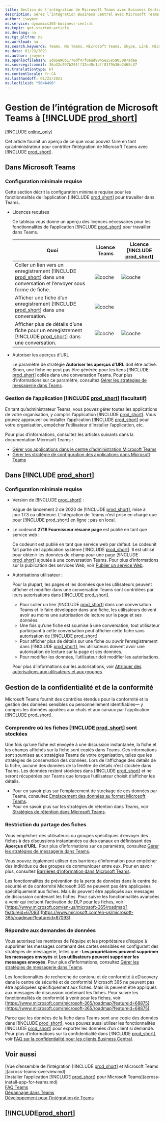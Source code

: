 ```yaml
---
title: Gestion de l’intégration de Microsoft Teams avec Business Central | Microsoft Docs
description: Gérez l’intégration Business Central avec Microsoft Teams.
author: jswymer
ms.service: dynamics365-business-central
ms.topic: get-started-article
ms.devlang: na
ms.tgt_pltfrm: na
ms.workload: na
ms.search.keywords: Teams, MS Teams, Microsoft Teams, Skype, Link, Microsoft 365, collaborate, collaboration, teamwork
ms.date: 01/20/2021
ms.author: jswymer
ms.openlocfilehash: 2d86e96b1778df47f0ead9845e2585905087adae
ms.sourcegitcommit: 36a32c997b201ff32ed8c1cff8179b36e2468c47
ms.translationtype: HT
ms.contentlocale: fr-CA
ms.lasthandoff: 01/22/2021
ms.locfileid: "5046490"
---
```

# <a name="managing-microsoft-teams-integration-with-prod_short"></a>Gestion de l’intégration de Microsoft Teams à [!INCLUDE [prod_short](includes/prod_short.md)]

[!INCLUDE [online_only](includes/online_only.md)]

Cet article fournit un aperçu de ce que vous pouvez faire en tant qu’administrateur pour contrôler l’intégration de Microsoft Teams avec [!INCLUDE [prod_short](includes/prod_short.md)].

## <a name="in-microsoft-teams"></a>Dans Microsoft Teams

### <a name="minimum-requirements"></a>Configuration minimale requise

Cette section décrit la configuration minimale requise pour les fonctionnalités de l’application [!INCLUDE [prod_short](includes/prod_short.md)] pour travailler dans Teams.

- Licences requises

    Ce tableau vous donne un aperçu des licences nécessaires pour les fonctionnalités de l’application [!INCLUDE [prod_short](includes/prod_short.md)] pour travailler dans Teams.

    |Quoi|Licence Teams|Licence [!INCLUDE [prod_short](includes/prod_short.md)]|
    |----|---|---|
    |Coller un lien vers un enregistrement [!INCLUDE [prod_short](includes/prod_short.md)] dans une conversation et l’envoyer sous forme de fiche.|![coche](media/check.png "coche")|![coche](media/check.png "coche")|
    |Afficher une fiche d’un enregistrement [!INCLUDE [prod_short](includes/prod_short.md)] dans une conversation.|![coche](media/check.png "coche")||
    |Afficher plus de détails d’une fiche pour un enregistrement [!INCLUDE [prod_short](includes/prod_short.md)] dans une conversation.|![coche](media/check.png "coche")|![coche](media/check.png "coche")|

- Autoriser les aperçus d’URL

    Le paramètre de stratégie **Autoriser les aperçus d’URL** doit être activé. Sinon, une fiche ne peut pas être générée pour les liens [!INCLUDE [prod_short](includes/prod_short.md)] collés dans une conversation Teams. Pour plus d’informations sur ce paramètre, consultez [Gérer les stratégies de messagerie dans Teams](/microsoftteams/messaging-policies-in-teams).

### <a name="managing-the-prod_short-app-optional"></a>Gestion de l’application [!INCLUDE [prod_short](includes/prod_short.md)] (facultatif)

En tant qu’administrateur Teams, vous pouvez gérer toutes les applications de votre organisation, y compris l’application [!INCLUDE [prod_short](includes/prod_short.md)]. Vous pouvez approuver ou installer l’application [!INCLUDE [prod_short](includes/prod_short.md)] pour votre organisation, empêcher l’utilisateur d’installer l’application, etc.

Pour plus d’informations, consultez les articles suivants dans la documentation Microsoft Teams :

- [Gérer vos applications dans le centre d’administration Microsoft Teams](https://docs.microsoft.com/MicrosoftTeams/manage-apps)
- [Gérer les stratégie de configuration des applications dans Microsoft Teams](https://docs.microsoft.com/microsoftteams/teams-app-setup-policies)

## <a name="in-prod_short"></a>Dans [!INCLUDE [prod_short](includes/prod_short.md)]

### <a name="minimum-requirements"></a>Configuration minimale requise

- Version de [!INCLUDE [prod_short](includes/prod_short.md)] :

    Vague de lancement 2 de 2020 de [!INCLUDE [prod_short](includes/prod_short.md)], mise à jour 17.3 ou ultérieure. L’intégration de Teams n’est prise en charge que pour [!INCLUDE [prod_short](includes/prod_short.md)] en ligne ; pas en local.

- Le codeunit **2718 Fournisseur résumé page** est publié en tant que service web :

    Ce codeunit est publié en tant que service web par défaut. Le codeunit fait partie de l’application système [!INCLUDE [prod_short](includes/prod_short.md)]. Il est utilisé pour obtenir les données de champ pour une page [!INCLUDE [prod_short](includes/prod_short.md)] ajoutée à une conversation Teams. Pour plus d’informations sur la publication des services Web, voir [Publier un service Web](across-how-publish-web-service.md).

- <a name="permissions"></a>Autorisations utilisateur :

    Pour la plupart, les pages et les données que les utilisateurs peuvent afficher et modifier dans une conversation Teams sont contrôlées par leurs autorisations dans [!INCLUDE [prod_short](includes/prod_short.md)].
    
    - Pour coller un lien [!INCLUDE [prod_short](includes/prod_short.md)] dans une conversation Teams et le faire développer dans une fiche, les utilisateurs doivent avoir au moins une autorisation de lecture sur la page et ses données.
    - Une fois qu’une fiche est soumise à une conversation, tout utilisateur participant à cette conversation peut afficher cette fiche sans autorisation de [!INCLUDE [prod_short](includes/prod_short.md)].
    - Pour afficher plus de détails sur une fiche ou ouvrir l’enregistrement dans [!INCLUDE [prod_short](includes/prod_short.md)], les utilisateurs doivent avoir une autorisation de lecture sur la page et ses données.
    - Pour modifier les données, l’utilisateur doit modifier les autorisations.
    
    Pour plus d’informations sur les autorisations, voir [Attribuer des autorisations aux utilisateurs et aux groupes](ui-define-granular-permissions.md).

## <a name="managing-privacy-and-compliance"></a>Gestion de la confidentialité et de la conformité 

Microsoft Teams fournit des contrôles étendus pour la conformité et la gestion des données sensibles ou personnellement identifiables&mdash; y compris les données ajoutées aux chats et aux canaux par l’application [!INCLUDE [prod_short](includes/prod_short.md)].

### <a name="understanding-where-prod_short-cards-are-stored"></a>Comprendre où les fiches [!INCLUDE [prod_short](includes/prod_short.md)] sont stockées 

Une fois qu’une fiche est envoyée à une discussion instantanée, la fiche et les champs affichés sur la fiche sont copiés dans Teams. Ces informations sont soumises aux stratégies Teams de votre organisation, telles que les stratégies de conservation des données. Lors de l’affichage des détails de la fiche, aucune des données de la fenêtre de détails n’est stockée dans Teams. Les données restent stockées dans [!INCLUDE [prod_short](includes/prod_short.md)] et ne seront récupérées par Teams que lorsque l’utilisateur choisit d’afficher les détails. 

- Pour en savoir plus sur l’emplacement de stockage de ces données par Teams, consultez [Emplacement des données au format Microsoft Teams](/microsoftteams/location-of-data-in-teams).
- Pour en savoir plus sur les stratégies de rétention dans Teams, voir [Stratégies de rétention dans Microsoft Teams](/microsoftteams/retention-policies).

### <a name="restricting-sharing-of-cards"></a>Restriction du partage des fiches 

Vous empêchez des utilisateurs ou groupes spécifiques d’envoyer des fiches à des discussions instantanées ou des canaux en définissant des **Aperçus d’URL**. Pour plus d’informations sur ce paramètre, consultez [Gérer les stratégies de messagerie dans Teams](/microsoftteams/messaging-policies-in-teams). 

Vous pouvez également utiliser des barrières d’information pour empêcher des individus ou des groupes de communiquer entre eux. Pour en savoir plus, consultez [Barrières d’information dans Microsoft Teams](/microsoftteams/information-barriers-in-teams).

Les fonctionnalités de prévention de la perte de données dans le centre de sécurité et de conformité Microsoft 365 ne peuvent pas être appliquées spécifiquement aux fiches. Mais ils peuvent être appliqués aux messages de discussion contenant les fiches. Pour suivre les fonctionnalités avancées à venir qui incluent l’activation de DLP pour les fiches, voir [https://www.microsoft.com/en-us/microsoft-365/roadmap?featureid=67093](https://www.microsoft.com/en-us/microsoft-365/roadmap?featureid=67093).

### <a name="responding-to-data-requests"></a>Répondre aux demandes de données

Vous autorisez les membres de l’équipe et les propriétaires d’équipe à supprimer les messages contenant des cartes sensibles en configurant des stratégies de messagerie, telles que : **Les propriétaires peuvent supprimer les messages envoyés** et **Les utilisateurs peuvent supprimer les messages envoyés**. Pour plus d’informations, consultez [Gérer les stratégies de messagerie dans Teams](/microsoftteams/messaging-policies-in-teams).

Les fonctionnalités de recherche de contenu et de conformité à eDiscovery dans le centre de sécurité et de conformité Microsoft 365 ne peuvent pas être appliquées spécifiquement aux fiches. Mais ils peuvent être appliqués aux messages de discussion contenant les fiches. Pour suivre les fonctionnalités de conformité à venir pour les fiches, voir [https://www.microsoft.com/microsoft-365/roadmap?featureid=68875](https://www.microsoft.com/microsoft-365/roadmap?featureid=68875).

Parce que les données de la fiche dans Teams sont une copie des données dans [!INCLUDE [prod_short](includes/prod_short.md)], vous pouvez aussi utiliser les fonctionnalités [!INCLUDE [prod_short](includes/prod_short.md)] pour exporter les données d’un client si demandé. Pour plus d’informations sur la confidentialité dans [!INCLUDE [prod_short](includes/prod_short.md)], voir [FAQ sur la confidentialité pour les clients Business Central](/dynamics365/business-central/dev-itpro/security/privacyfaq).

## <a name="see-also"></a>Voir aussi
[Vue d’ensemble de l’intégration [!INCLUDE [prod_short](includes/prod_short.md)] et Microsoft Teams ](across-teams-overview.md)  
[Installer l’application [!INCLUDE [prod_short](includes/prod_short.md)] pour Microsoft Teams](across-install-app-for-teams.md)  
[FAQ Teams](teams-faq.md)  
[Dépannage dans Teams](admin-teams-troubleshooting.md)  
[Développement pour l’intégration de Teams](/dynamics365/business-central/dev-itpro/developer/devenv-develop-for-teams)  

## [!INCLUDE[prod_short](includes/free_trial_md.md)]  
